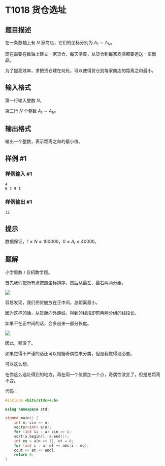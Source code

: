 # T1018 货仓选址

## 题目描述

在一条数轴上有 $N$ 家商店，它们的坐标分别为 $A_1 \sim A_N$。

现在需要在数轴上建立一家货仓，每天清晨，从货仓到每家商店都要运送一车商品。

为了提高效率，求把货仓建在何处，可以使得货仓到每家商店的距离之和最小。

## 输入格式

第一行输入整数 $N$。

第二行 $N$ 个整数 $A_1 \sim A_N$。

## 输出格式

输出一个整数，表示距离之和的最小值。

## 样例 #1

### 样例输入 #1

```
4
6 2 9 1
```

### 样例输出 #1

```
12
```

## 提示

数据保证，$1 \le N \le 100000$，$0 \le A_i \le 40000$。

## 题解

小学奥数 $/$ 自招数学题。

首先我们把所有点按照坐标排序，然后从最左、最右两两分组。

![](https://cdn.luogu.com.cn/upload/image_hosting/tbk4i57a.png)

容易发现，我们把货舱放在正中间，总距离最小。

因为这样的话，从货舱向外连线，得到的线段即前两两分组的线段长。

如果不在正中间的话，会多出来一部分长度。

![](https://cdn.luogu.com.cn/upload/image_hosting/hq6r8fz4.png)

因此，额没了。

如果觉得不严谨的话还可以根据奇偶性来分类，但是我觉得没必要。

可以这么想，

在你这么选址得到的地方，再在同一个位置加一个点，奇偶性改变了，但是总距离不变。

代码：

```cpp
#include <bits/stdc++.h>

using namespace std;

signed main() {
	int n; cin >> n;
	vector<int> a(n);
	for (int &i : a) cin >> i;
	sort(a.begin(), a.end());
	int eq = a[n >> 1], et = 0;
	for (int i : a) et += abs(i - eq);
	cout << et << endl;
	return 0;
}
```